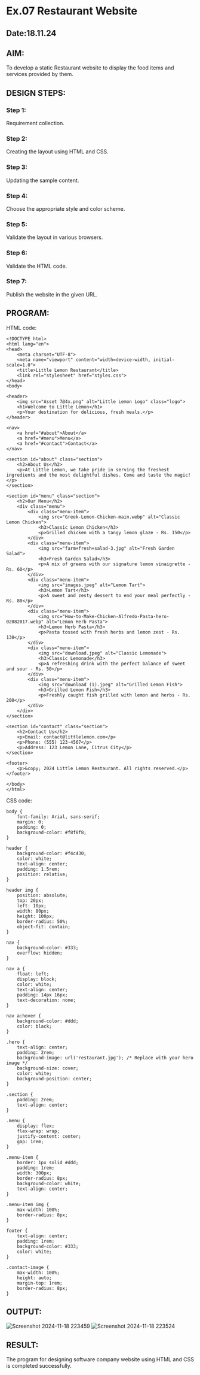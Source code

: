 # Ex.07 Restaurant Website
## Date:18.11.24
## AIM:
To develop a static Restaurant website to display the food items and services provided by them.

## DESIGN STEPS:

### Step 1:
Requirement collection.

### Step 2:
Creating the layout using HTML and CSS.

### Step 3:
Updating the sample content.

### Step 4:
Choose the appropriate style and color scheme.

### Step 5:
Validate the layout in various browsers.

### Step 6:
Validate the HTML code.

### Step 7:
Publish the website in the given URL.

## PROGRAM:
HTML code:
```
<!DOCTYPE html>
<html lang="en">
<head>
    <meta charset="UTF-8">
    <meta name="viewport" content="width=device-width, initial-scale=1.0">
    <title>Little Lemon Restaurant</title>
    <link rel="stylesheet" href="styles.css">
</head>
<body>

<header>
    <img src="Asset 7@4x.png" alt="Little Lemon Logo" class="logo">
    <h1>Welcome to Little Lemon</h1>
    <p>Your destination for delicious, fresh meals.</p>
</header>

<nav>
    <a href="#about">About</a>
    <a href="#menu">Menu</a>
    <a href="#contact">Contact</a>
</nav>

<section id="about" class="section">
    <h2>About Us</h2>
    <p>At Little Lemon, we take pride in serving the freshest ingredients and the most delightful dishes. Come and taste the magic!</p>
</section>

<section id="menu" class="section">
    <h2>Our Menu</h2>
    <div class="menu">
        <div class="menu-item">
            <img src="Greek-Lemon-Chicken-main.webp" alt="Classic Lemon Chicken">
            <h3>Classic Lemon Chicken</h3>
            <p>Grilled chicken with a tangy lemon glaze - Rs. 150</p>
        </div>
        <div class="menu-item">
            <img src="farm+fresh+salad-3.jpg" alt="Fresh Garden Salad">
            <h3>Fresh Garden Salad</h3>
            <p>A mix of greens with our signature lemon vinaigrette - Rs. 60</p>
        </div>
        <div class="menu-item">
            <img src="images.jpeg" alt="Lemon Tart">
            <h3>Lemon Tart</h3>
            <p>A sweet and zesty dessert to end your meal perfectly - Rs. 80</p>
        </div>
        <div class="menu-item">
            <img src="How-to-Make-Chicken-Alfredo-Pasta-hero-02082017.webp" alt="Lemon Herb Pasta">
            <h3>Lemon Herb Pasta</h3>
            <p>Pasta tossed with fresh herbs and lemon zest - Rs. 130</p>
        </div>
        <div class="menu-item">
            <img src="download.jpeg" alt="Classic Lemonade">
            <h3>Classic Lemonade</h3>
            <p>A refreshing drink with the perfect balance of sweet and sour - Rs. 50</p>
        </div>
        <div class="menu-item">
            <img src="download (1).jpeg" alt="Grilled Lemon Fish">
            <h3>Grilled Lemon Fish</h3>
            <p>Freshly caught fish grilled with lemon and herbs - Rs. 200</p>
        </div>
    </div>
</section>

<section id="contact" class="section">
    <h2>Contact Us</h2>
    <p>Email: contact@littlelemon.com</p>
    <p>Phone: (555) 123-4567</p>
    <p>Address: 123 Lemon Lane, Citrus City</p>
</section>

<footer>
    <p>&copy; 2024 Little Lemon Restaurant. All rights reserved.</p>
</footer>

</body>
</html>
```

CSS code:
```
body {
    font-family: Arial, sans-serif;
    margin: 0;
    padding: 0;
    background-color: #f8f8f8;
}

header {
    background-color: #f4c430;
    color: white;
    text-align: center;
    padding: 1.5rem;
    position: relative;
}

header img {
    position: absolute;
    top: 20px;
    left: 10px;
    width: 80px;  
    height: 100px;  
    border-radius: 50%;  
    object-fit: contain;
}

nav {
    background-color: #333;
    overflow: hidden;
}

nav a {
    float: left;
    display: block;
    color: white;
    text-align: center;
    padding: 14px 16px;
    text-decoration: none;
}

nav a:hover {
    background-color: #ddd;
    color: black;
}

.hero {
    text-align: center;
    padding: 2rem;
    background-image: url('restaurant.jpg'); /* Replace with your hero image */
    background-size: cover;
    color: white;
    background-position: center;
}

.section {
    padding: 2rem;
    text-align: center;
}

.menu {
    display: flex;
    flex-wrap: wrap;
    justify-content: center;
    gap: 1rem;
}

.menu-item {
    border: 1px solid #ddd;
    padding: 1rem;
    width: 300px;
    border-radius: 8px;
    background-color: white;
    text-align: center;
}

.menu-item img {
    max-width: 100%;
    border-radius: 8px;
}

footer {
    text-align: center;
    padding: 1rem;
    background-color: #333;
    color: white;
}

.contact-image {
    max-width: 100%;
    height: auto;
    margin-top: 1rem;
    border-radius: 8px;
}
```

## OUTPUT:
![Screenshot 2024-11-18 223459](https://github.com/user-attachments/assets/8abf38fe-8fd9-4465-9766-259aea751239)
![Screenshot 2024-11-18 223524](https://github.com/user-attachments/assets/b9d4b1db-d8b6-4513-81a2-d97f6bbda75e)


## RESULT:
The program for designing software company website using HTML and CSS is completed successfully.
